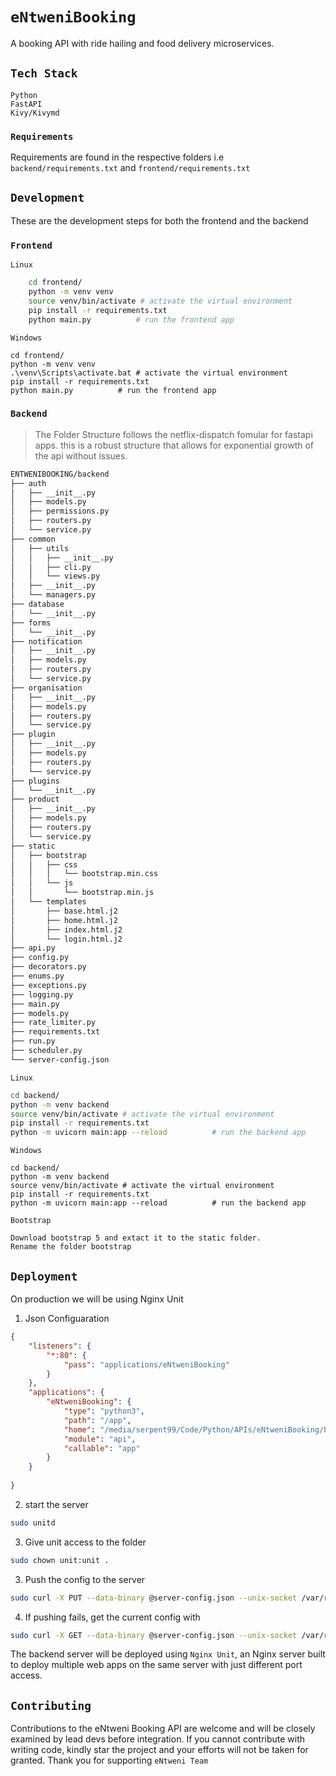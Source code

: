 # `eNtweniBooking`

A booking API with ride hailing and food delivery microservices.

## `Tech Stack`

    Python
    FastAPI
    Kivy/Kivymd

### `Requirements`

Requirements are found in the respective folders i.e `backend/requirements.txt` and `frontend/requirements.txt`

## `Development`

These are the development steps for both the frontend and the backend

### `Frontend`

`Linux`
```sh
    cd frontend/
    python -m venv venv
    source venv/bin/activate # activate the virtual environment
    pip install -r requirements.txt
    python main.py          # run the frontend app
```

`Windows`

    cd frontend/
    python -m venv venv
    .\venv\Scripts\activate.bat # activate the virtual environment
    pip install -r requirements.txt
    python main.py          # run the frontend app

### `Backend`

> The Folder Structure follows the netflix-dispatch fomular for fastapi apps. this is a robust structure that allows for exponential growth of the api without issues.

```sh
ENTWENIBOOKING/backend
├── auth
│   ├── __init__.py
│   ├── models.py
│   ├── permissions.py
│   ├── routers.py
│   └── service.py
├── common
│   ├── utils
│   │   ├── __init__.py
│   │   ├── cli.py
│   │   └── views.py
│   ├── __init__.py
│   └── managers.py
├── database
│   └── __init__.py
├── forms
│   └── __init__.py
├── notification
│   ├── __init__.py
│   ├── models.py
│   ├── routers.py
│   └── service.py
├── organisation
│   ├── __init__.py
│   ├── models.py
│   ├── routers.py
│   └── service.py
├── plugin
│   ├── __init__.py
│   ├── models.py
│   ├── routers.py
│   └── service.py
├── plugins
│   └── __init__.py
├── product
│   ├── __init__.py
│   ├── models.py
│   ├── routers.py
│   └── service.py
├── static
│   ├── bootstrap
│   │   ├── css
│   │   │   └── bootstrap.min.css
│   │   └── js
│   │       └── bootstrap.min.js
│   └── templates
│       ├── base.html.j2
│       ├── home.html.j2
│       ├── index.html.j2
│       └── login.html.j2
├── api.py
├── config.py
├── decorators.py
├── enums.py
├── exceptions.py
├── logging.py
├── main.py
├── models.py
├── rate_limiter.py
├── requirements.txt
├── run.py
├── scheduler.py
└── server-config.json
```

`Linux`

```bash
cd backend/
python -m venv backend
source venv/bin/activate # activate the virtual environment
pip install -r requirements.txt
python -m uvicorn main:app --reload          # run the backend app
```

`Windows`

    cd backend/
    python -m venv backend
    source venv/bin/activate # activate the virtual environment
    pip install -r requirements.txt
    python -m uvicorn main:app --reload          # run the backend app

`Bootstrap`

    Download bootstrap 5 and extact it to the static folder.
    Rename the folder bootstrap

## `Deployment`

On production we will be using Nginx Unit

1. Json Configuaration

```json
{
    "listeners": {
        "*:80": {
            "pass": "applications/eNtweniBooking"
        }
    },
    "applications": {
        "eNtweniBooking": {
            "type": "python3",
            "path": "/app",
            "home": "/media/serpent99/Code/Python/APIs/eNtweniBooking/backend",
            "module": "api",
            "callable": "app"
        }
    }
    
}
```

2. start the server

```sh
sudo unitd
```

3. Give unit access to the folder

```sh
sudo chown unit:unit .
```

3. Push the config to the server

```sh
sudo curl -X PUT --data-binary @server-config.json --unix-socket /var/run/control.unit.sock http://localhost/config
```

4. If pushing fails, get the current config with

```sh
sudo curl -X GET --data-binary @server-config.json --unix-socket /var/run/control.unit.sock http://localhost/config
```

The backend server will be deployed using `Nginx Unit`, an Nginx server built to deploy multiple web apps on the same server with just different port access.

## `Contributing`

Contributions to the eNtweni Booking API are welcome and will be closely examined by lead devs before integration.
If you cannot contribute with writing code, kindly star the project and your efforts will not be taken for granted.
Thank you for supporting `eNtweni Team`
